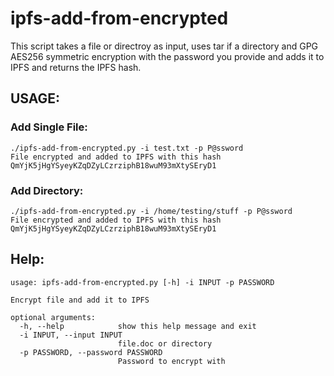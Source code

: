 # ipfs-add-from-encrypted

This script takes a file or directroy as input, uses tar if a directory and GPG AES256 symmetric encryption with the password you provide and adds it to IPFS and returns the IPFS hash. 

## USAGE:
### Add Single File:
```
./ipfs-add-from-encrypted.py -i test.txt -p P@ssword
File encrypted and added to IPFS with this hash QmYjK5jHgYSyeyKZqDZyLCzrziphB18wuM93mXtySEryD1
```
### Add Directory:
````
./ipfs-add-from-encrypted.py -i /home/testing/stuff -p P@ssword
File encrypted and added to IPFS with this hash QmYjK5jHgYSyeyKZqDZyLCzrziphB18wuM93mXtySEryD1
````

## Help:
````
usage: ipfs-add-from-encrypted.py [-h] -i INPUT -p PASSWORD

Encrypt file and add it to IPFS

optional arguments:
  -h, --help            show this help message and exit
  -i INPUT, --input INPUT
                        file.doc or directory
  -p PASSWORD, --password PASSWORD
                        Password to encrypt with
````
